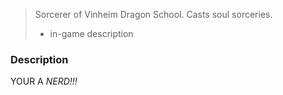 > Sorcerer of Vinheim Dragon School. Casts soul sorceries.
>- in-game description

### Description

YOUR A *NERD!!!*
